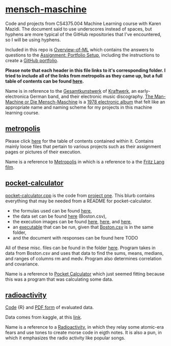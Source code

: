 # [mensch-maschine](https://github.com/Billy-Budd/mensch-maschine/)
Code and projects from CS4375.004 Machine Learning course with Karen Mazidi. The document said to use underscores instead of spaces, but hyphens are more typical of the GitHub repositories that I've encountered, so I will be using hyphens. 

Included in this repo is [Overview-of-ML](Overview-of-ML.pdf) which contains the answers to questions to the [Assignment: Portfolio Setup](/metropolis/assignment-portfolio-setup/portfolio-setup.pdf), including the instructions to create a [GitHub portfolio](/metropolis/Assignment-Portfolio-Setup/create-github-portfolio.pdf).  

**Please note that each header in this file links to it's corresponding folder. I tried to include all of the links from metropolis as they came up, but a full table of contents can be found [here](metropolis.md).**

Name is in reference to the [Gesamtkunstwerk](https://www.theartstory.org/definition/gesamtkunstwerk/) of [Kraftwerk](https://en.wikipedia.org/wiki/Kraftwerk), an early-electronica German band, and their electronic music discography. [The Man-Machine or Die Mensch-Maschine](https://youtu.be/EPxGE1xWl_E?list=PLRp2a3r7tvpd3NpB_CwUbOoLxRgY4CwHh) is a [1978 electronic album](https://en.wikipedia.org/wiki/The_Man-Machine) that felt like an appropriate name and naming scheme for my projects in this machine learning course. 

## [metropolis](/metropolis)
Please click [here](metropolis.md) for the table of contents contained within it. Contains mainly loose files that pertain to various projects such as their assignment pages or pictures of their execution. 

Name is a reference to [Metropolis](https://youtu.be/SXTBGB2cKAk) in which is a reference to a the [Fritz Lang film](https://en.wikipedia.org/wiki/Metropolis_(1927_film)).

## [pocket-calculator](/pocket-calculator)
[pocket-calculator.cpp](/pocket-calculator/pocket-calculator.cpp) is the code from [project one](/metropolis/portfolio-one-data-exploration). This blurb contains everything that may be needed from a README for pocket-calculator. 
- the formulas used can be found [here](/metropolis/portfolio-one-data-exploration/formulas.png), 
- the data set can be found [here](/pocket-calculator/Boston.csv) (Boston.csv), 
- the execution images can be found [here](/metropolis/portfolio-one-data-exploration/pocket-calculator-1.PNG), [here](/metropolis/portfolio-one-data-exploration/pocket-calculator-2.PNG), and [here](/metropolis/portfolio-one-data-exploration/pocket-calculator-3.PNG),
- an [executable](/pocket-calculator/pocket-calculator.exe) that can be run, given that [Boston.csv](/pocket-calculator/Boston.csv) is in the same folder, 
- and the document with responses can be found here TODO 

All of these misc. files can be found in the folder [here](/metropolis/portfolio-one-data-exploration). 
Program takes in data from Boston.csv and uses that data to find the sums, means, medians, and ranges of columns rm and medv. Program also determines correlation and covariance. 

Name is a reference to [Pocket Calculator](https://youtu.be/eSBybJGZoCU) which just seemed fitting because this was a program that was calculating some data. 

## [radioactivity](/radioactivity)
[Code](/radioactivity/spotifyeval.rmd) {R} and [PDF form](radioactivity/spotifyeval.pdf) of evaluated data. 

Data comes from kaggle, at this [link](https://www.kaggle.com/datasets/ayushnitb/song-features-dataset-regressing-popularity?resource=download).

Name is a reference to a [Radioactivity](https://youtu.be/fM2Ddrg1eFI), in which they relay some atomic-era fears and use tones to create morse code in eigth notes. It is also a pun, in which it emphasizes the radio activity like popular songs. 
